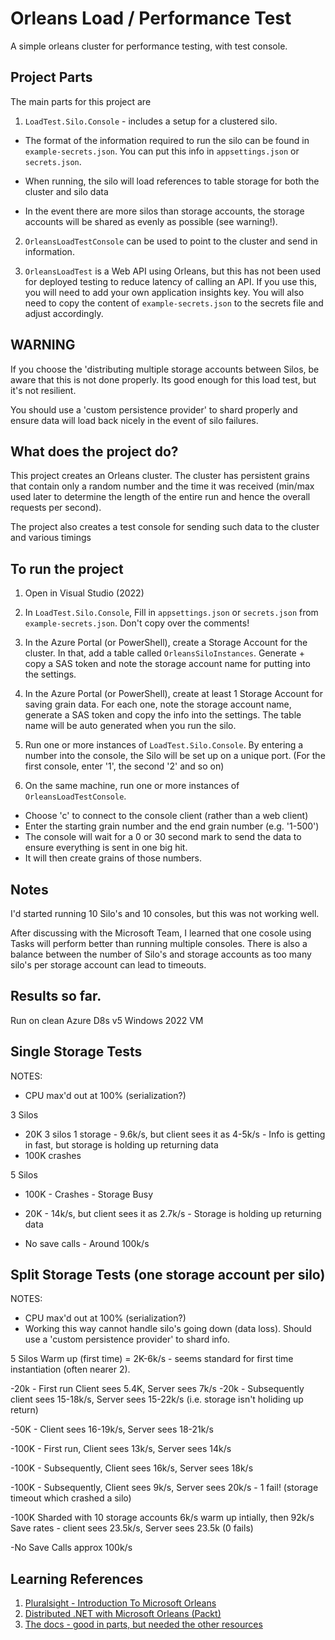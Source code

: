 # Orleans Load / Performance Test

A simple orleans cluster for performance testing, with test console.

## Project Parts

The main parts for this project are

1. `LoadTest.Silo.Console` - includes a setup for a clustered silo. 

- The format of the information required to run the silo can be found in `example-secrets.json`. You can put this info in `appsettings.json` or `secrets.json`.

- When running, the silo will load references to table storage for both the cluster and silo data

- In the event there are more silos than storage accounts, the storage accounts will be shared as evenly as possible (see warning!).

2. `OrleansLoadTestConsole` can be used to point to the cluster and send in information.

3. `OrleansLoadTest` is a Web API using Orleans, but this has not been used for deployed testing to reduce latency of calling an API. If you use this, you will need to add your own application insights key. 
You will also need to copy the content of `example-secrets.json` to the secrets file and adjust accordingly.

## WARNING

If you choose the 'distributing multiple storage accounts between Silos, be aware that this is not done properly. Its good enough for this load test, but it's not resilient.

You should use a 'custom persistence provider' to shard properly and ensure data will load back nicely in the event of silo failures.

## What does the project do?

This project creates an Orleans cluster. The cluster has persistent grains that contain only a random number and the time it was received (min/max used later to determine the length of the entire run and hence the overall requests per second).

The project also creates a test console for sending such data to the cluster and various timings

## To run the project

1. Open in Visual Studio (2022)
2. In `LoadTest.Silo.Console`, Fill in `appsettings.json` or `secrets.json` from `example-secrets.json`. Don't copy over the comments!

3. In the Azure Portal (or PowerShell), create a Storage Account for the cluster. In that, add a table called `OrleansSiloInstances`. Generate + copy a SAS token and note the storage account name for putting into the settings.

4. In the Azure Portal (or PowerShell), create at least 1 Storage Account for saving grain data. For each one, note the storage account name, generate a SAS token and copy the info into the settings. The table name will be auto generated when you run the silo. 

5. Run one or more instances of `LoadTest.Silo.Console`. By entering a number into the console, the Silo will be set up on a unique port. (For the first console, enter '1', the second '2' and so on)

6. On the same machine, run one or more instances of `OrleansLoadTestConsole`. 

- Choose 'c' to connect to the console client (rather than a web client)
- Enter the starting grain number and the end grain number (e.g. '1-500')
- The console will wait for a 0 or 30 second mark to send the data to ensure everything is sent in one big hit. 
- It will then create grains of those numbers.


## Notes

I'd started running 10 Silo's and 10 consoles, but this was not working well. 

After discussing with the Microsoft Team, I learned that one cosole using Tasks will perform better than running multiple consoles. There is also a balance between the number of Silo's and storage accounts as too many silo's per storage account can lead to timeouts.

## Results so far.

Run on clean Azure D8s v5 Windows 2022 VM

## Single Storage Tests

NOTES: 
- CPU max'd out at 100% (serialization?)

3 Silos
- 20K 3 silos 1 storage - 9.6k/s, but client sees it as 4-5k/s - Info is getting in fast, but storage is holding up returning data
- 100K crashes

5 Silos
- 100K - Crashes - Storage Busy
- 20K - 14k/s, but client sees it as 2.7k/s - Storage is holding up returning data

- No save calls - Around 100k/s


## Split Storage Tests (one storage account per silo)

NOTES: 
- CPU max'd out at 100% (serialization?)
- Working this way cannot handle silo's going down (data loss). Should use a 'custom persistence provider' to shard info.

5 Silos
Warm up (first time) = 2K-6k/s - seems standard for first time instantiation (often nearer 2).

-20k - First run Client sees 5.4K, Server sees 7k/s
-20k - Subsequently client sees 15-18k/s, Server sees 15-22k/s (i.e. storage isn't holiding up return)

-50K - Client sees 16-19k/s, Server sees 18-21k/s

-100K - First run, Client sees 13k/s, Server sees 14k/s

-100K - Subsequently, Client sees 16k/s, Server sees 18k/s

-100K - Subsequently, Client sees 9k/s, Server sees 20k/s - 1 fail! (storage timeout which crashed a silo)

-100K Sharded with 10 storage accounts 
6k/s warm up intially, then 92k/s
Save rates - client sees 23.5k/s, Server sees 23.5k (0 fails)

-No Save Calls approx 100k/s




  ## Learning References

  1. [Pluralsight - Introduction To Microsoft Orleans](https://app.pluralsight.com/library/courses/microsoft-orleans-introduction/table-of-contents)
  2. [Distributed .NET with Microsoft Orleans (Packt)](https://www.packtpub.com/product/distributed-net-with-microsoft-orleans/9781801818971)
  3. [The docs - good in parts, but needed the other resources](https://dotnet.github.io/orleans/docs/index.html)